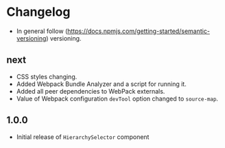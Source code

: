# Changelog

* In general follow (https://docs.npmjs.com/getting-started/semantic-versioning) versioning.

## next

* CSS styles changing.
* Added Webpack Bundle Analyzer and a script for running it.
* Added all peer dependencies to WebPack externals.
* Value of Webpack configuration `devTool` option changed to `source-map`.

## 1.0.0

* Initial release of `HierarchySelector` component